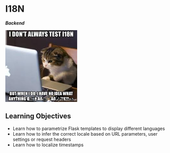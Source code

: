 # I18N

***Backend***

![image](91e1c50322b2428428f9.jpeg)

## Learning Objectives

- Learn how to parametrize Flask templates to display different languages
- Learn how to infer the correct locale based on URL parameters, user settings or request headers
- Learn how to localize timestamps
